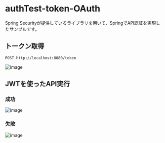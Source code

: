 # authTest-token-OAuth
Spring Securityが提供しているライブラリを用いて、SpringでAPI認証を実現したサンプルです。

## トークン取得
```
POST http://localhost:8080/token
```
![image](https://github.com/user-attachments/assets/da182e9e-e076-4cd8-a5d9-e14171741a6d)

## JWTを使ったAPI実行

### 成功
![image](https://github.com/user-attachments/assets/de8d963e-7285-4d8c-95d7-d9ba76dfe8d3)

### 失敗
![image](https://github.com/user-attachments/assets/e2968217-9012-4f46-91e3-b82ed0b06e34)
